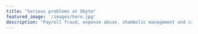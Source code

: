 ```yaml
---
title: "Serious problems at Obyte"
featured_image: '/images/hero.jpg'
description: "Payroll fraud, expense abuse, shambolic management and cronyism"
---
```



